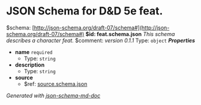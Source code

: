 # JSON Schema for D&D 5e feat.
&#36;schema: [http://json-schema.org/draft-07/schema#](http://json-schema.org/draft-07/schema#)
<b id="feat.schema.json">&#36;id: feat.schema.json</b>
_This schema describes a character feat._
&#36;comment: _version 0.1.1_
Type: `object`
**_Properties_**
 - **name** `required`
	 - Type: `string`
 - **description**
	 - Type: `string`
 - **source**
	 - &#36;ref: [source.schema.json](source.schema.json.md)

_Generated with [json-schema-md-doc](https://brianwendt.github.io/json-schema-md-doc/)_